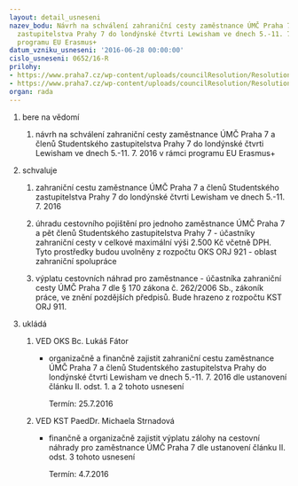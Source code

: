 ```yaml
---
layout: detail_usneseni
nazev_bodu: Návrh na schválení zahraniční cesty zaměstnance ÚMČ Praha 7 a členů Studentského
  zastupitelstva Prahy 7 do londýnské čtvrti Lewisham ve dnech 5.-11. 7. 2016 v rámci
  programu EU Erasmus+
datum_vzniku_usneseni: '2016-06-28 00:00:00'
cislo_usneseni: 0652/16-R
prilohy:
- https://www.praha7.cz/wp-content/uploads/councilResolution/Resolutions/27912/export/DZ_verejna_LEW2016~78606.docx
- https://www.praha7.cz/wp-content/uploads/councilResolution/Resolutions/27912/export/export~298377.pdf
organ: rada
---
```

<ol class="urzList_view" id="urzList">
<li id="" class="urzClass1"><span name="1">bere na vědomí</span> 
<ol class="urzOlClass">
<li id="" class="urzClass2" style="TEXT-ALIGN: left"><span><p>návrh na schválení zahraniční cesty zaměstnance ÚMČ Praha 7 a členů Studentského zastupitelstva Prahy 7 do londýnské čtvrti Lewisham ve dnech 5.-11. 7. 2016 v rámci programu EU Erasmus+ <br></p></span></li></ol></li>
<li id="" class="urzClass1"><span name="24">schvaluje</span> 
<ol class="urzOlClass">
<li id="" class="urzClass2" style="TEXT-ALIGN: left"><span><p>zahraniční cestu zaměstnance ÚMČ Praha 7 a členů Studentského zastupitelstva Prahy 7 do londýnské čtvrti Lewisham ve dnech 5.-11. 7. 2016</p></span></li>
<li id="" class="urzClass2" style="TEXT-ALIGN: left"><span><p>úhradu&nbsp;cestovního pojištění pro jednoho zaměstnance ÚMČ Praha 7 a pět členů Studentského zastupitelstva Prahy 7 - účastníky zahraniční cesty v celkové maximální výši 2.500 Kč včetně DPH. Tyto prostředky budou uvolněny z rozpočtu OKS ORJ 921 - oblast zahraniční spolupráce</p></span></li>
<li id="" class="urzClass2" style="TEXT-ALIGN: left"><span><p>výplatu cestovních náhrad pro zaměstnance - účastníka zahraniční cesty ÚMČ Praha 7 dle § 170 zákona č. 262/2006 Sb., zákoník práce, ve znění pozdějších předpisů. Bude hrazeno z rozpočtu KST ORJ 911.</p></span></li></ol></li><li class="urzClass1" id="urzUkoly"><span name="1">ukládá</span><ol class="urzOlClass"><li class="urzClass2"><span><p>VED OKS Bc. Lukáš Fátor</p></span><ul class="urzUlClass"><li class="urzClass3"><span><p>organizačně a finančně zajistit zahraniční cestu zaměstnance ÚMČ Praha 7 a členů Studentského zastupitelstva Prahy  do londýnské čtvrti Lewisham ve dnech 5.-11. 7. 2016 dle ustanovení článku II. odst. 1. a 2 tohoto usnesení</p></span><span class="urzUkolTermin">  Termín:&nbsp;25.7.2016</span></li></ul></li><li class="urzClass2"><span><p>VED KST PaedDr. Michaela Strnadová</p></span><ul class="urzUlClass"><li class="urzClass3"><span><p>finančně a organizačně zajistit výplatu zálohy na cestovní náhrady pro zaměstnance ÚMČ Praha 7 dle ustanovení článku II. odst. 3 tohoto usnesení</p></span><span class="urzUkolTermin">  Termín:&nbsp;4.7.2016</span></li></ul></li></ol></li>
</ol>
